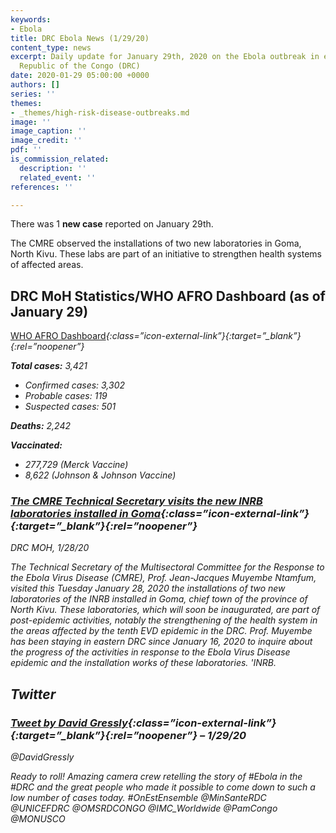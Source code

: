 ```yaml
---
keywords:
- Ebola
title: DRC Ebola News (1/29/20)
content_type: news
excerpt: Daily update for January 29th, 2020 on the Ebola outbreak in eastern Democratic
  Republic of the Congo (DRC)
date: 2020-01-29 05:00:00 +0000
authors: []
series: ''
themes:
- _themes/high-risk-disease-outbreaks.md
image: ''
image_caption: ''
image_credit: ''
pdf: ''
is_commission_related:
  description: ''
  related_event: ''
references: ''

---
```

There was 1 **new case** reported on January 29th.

The CMRE observed the installations of two new laboratories in Goma, North Kivu. These labs are part of an initiative to strengthen health systems of affected areas.

## DRC MoH Statistics/WHO AFRO Dashboard (as of January 29)

[WHO AFRO Dashboard](http://who.maps.arcgis.com/apps/opsdashboard/index.html#/e70c3804f6044652bc37cce7d8fcef6c)<i/>{:class=”icon-external-link”}{:target=”_blank”}{:rel=”noopener”}

**Total cases:** 3,421

* Confirmed cases: 3,302
* Probable cases: 119
* Suspected cases: 501

**Deaths:** 2,242

**Vaccinated:**

* 277,729 (Merck Vaccine)
* 8,622 (Johnson & Johnson Vaccine)

### [The CMRE Technical Secretary visits the new INRB laboratories installed in Goma](https://mailchi.mp/d901a0b9985b/situation-pidmiologique-du-28-janvier-2020?e=%5bUNIQID%5d)<i/>{:class=”icon-external-link”}{:target=”_blank”}{:rel=”noopener”}

_DRC MOH, 1/28/20_

The Technical Secretary of the Multisectoral Committee for the Response to the Ebola Virus Disease (CMRE), Prof. Jean-Jacques Muyembe Ntamfum, visited this Tuesday January 28, 2020 the installations of two new laboratories of the INRB installed in Goma, chief town of the province of North Kivu. These laboratories, which will soon be inaugurated, are part of post-epidemic activities, notably the strengthening of the health system in the areas affected by the tenth EVD epidemic in the DRC. Prof. Muyembe has been staying in eastern DRC since January 16, 2020 to inquire about the progress of the activities in response to the Ebola Virus Disease epidemic and the installation works of these laboratories. 'INRB.

## Twitter

### [Tweet by David Gressly](https://twitter.com/DavidGressly/status/1222098883901382656)<i/>{:class=”icon-external-link”}{:target=”_blank”}{:rel=”noopener”} – 1/29/20

@DavidGressly

Ready to roll! Amazing camera crew retelling the story of #Ebola in the #DRC and the great people who made it possible to come down to such a low number of cases today. #OnEstEnsemble @MinSanteRDC @UNICEFDRC @OMSRDCONGO @IMC_Worldwide @PamCongo @MONUSCO